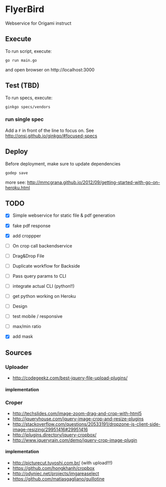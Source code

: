 # FlyerBird
Webservice for Origami instruct

## Execute
To run script, execute:

```
go run main.go

```

and open browser on http://localhost:3000

## Test (TBD)

To run specs, execute:

```
ginkgo specs/vendors

```
### run single spec
Add a `F` in front of the line to focus on. See http://onsi.github.io/ginkgo/#focused-specs

## Deploy

Before deployment, make sure to update dependencies

`godep save`

more see: http://mmcgrana.github.io/2012/09/getting-started-with-go-on-heroku.html


## TODO

- [x] Simple webservice for static file & pdf generation
- [x] fake pdf response
- [x] add croppper
- [ ] On crop call backendservice
- [ ] Drag&Drop File
- [ ] Duplicate workflow for Backside
- [ ] Pass query params to CLI
- [ ] integrate actual CLI (python!!)
- [ ] get python working on Heroku
- [ ] Design
- [ ] test mobile / responsive
- [ ] max/min ratio
- [x] add mask


## Sources

### Uploader
- http://codegeekz.com/best-jquery-file-upload-plugins/

#### implementation

### Croper
- http://techslides.com/image-zoom-drag-and-crop-with-html5
- http://jqueryhouse.com/jquery-image-crop-and-resize-plugins
- http://stackoverflow.com/questions/20533191/dropzone-js-client-side-image-resizing/29951416#29951416
- http://jplugins.directory/jquery-cropbox/
- http://www.jqueryrain.com/demo/jquery-crop-image-plugin

#### implementation
- http://picturecut.tuyoshi.com.br/ (with upload!!!)
- https://github.com/hongkhanh/cropbox
- http://odyniec.net/projects/imgareaselect
- https://github.com/matiasgagliano/guillotine
